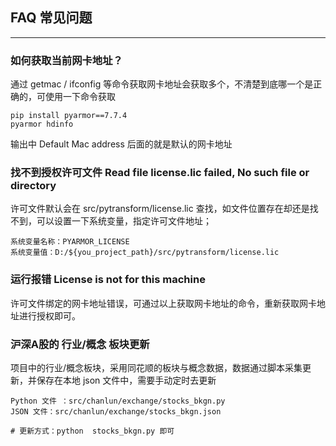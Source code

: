 ## FAQ 常见问题

---

### 如何获取当前网卡地址？

通过 getmac / ifconfig 等命令获取网卡地址会获取多个，不清楚到底哪一个是正确的，可使用一下命令获取

    pip install pyarmor==7.7.4
    pyarmor hdinfo

输出中 Default Mac address 后面的就是默认的网卡地址

### 找不到授权许可文件 Read file license.lic failed, No such file or directory

许可文件默认会在 src/pytransform/license.lic 查找，如文件位置存在却还是找不到，可以设置一下系统变量，指定许可文件地址；

    系统变量名称：PYARMOR_LICENSE
    系统变量值：D:/${you_project_path}/src/pytransform/license.lic

### 运行报错 License is not for this machine

许可文件绑定的网卡地址错误，可通过以上获取网卡地址的命令，重新获取网卡地址进行授权即可。

### 沪深A股的 行业/概念 板块更新

项目中的行业/概念板块，采用同花顺的板块与概念数据，数据通过脚本采集更新，并保存在本地 json 文件中，需要手动定时去更新

    Python 文件 ：src/chanlun/exchange/stocks_bkgn.py
    JSON 文件：src/chanlun/exchange/stocks_bkgn.json
    
    # 更新方式：python  stocks_bkgn.py 即可